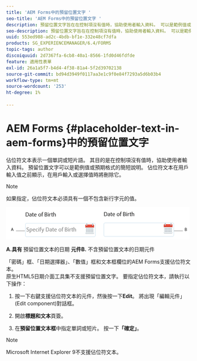 ```yaml
---
title: 'AEM Forms中的預留位置文字 '
seo-title: 'AEM Forms中的預留位置文字 '
description: 預留位置文字旨在在控制項沒有值時，協助使用者輸入資料。 可以是範例值或預期格式的簡短說明。
seo-description: 預留位置文字旨在在控制項沒有值時，協助使用者輸入資料。 可以是範例值或預期格式的簡短說明。
uuid: 553ed988-ad2c-4bdb-bf1e-332e48cf7dfa
products: SG_EXPERIENCEMANAGER/6.4/FORMS
topic-tags: author
discoiquuid: 2d7367fa-6cb8-40a1-8566-1fd0d46fdfde
feature: 適用性表單
exl-id: 26a1a5f7-b4d4-4f38-81a4-5f2d39702138
source-git-commit: bd94d3949f0117aa3e1c9f0e84f7293a5d6b03b4
workflow-type: tm+mt
source-wordcount: '253'
ht-degree: 1%

---
```


# AEM Forms {#placeholder-text-in-aem-forms}中的預留位置文字

佔位符文本表示一個單詞或短片語。 其目的是在控制項沒有值時，協助使用者輸入資料。 預留位置文字可以是範例值或預期格式的簡短說明。 佔位符文本在用戶輸入值之前顯示，在用戶輸入或選擇值時將刪除它。

>[!NOTE]
>
>如果指定，佔位符文本必須具有一個不包含新行字元的值。

![含有和不含預留位置文字的日期元件](assets/dat-picker-place-holder-text.png)

**A.具有** 預留位置文本的日期 **元件B.** 不含預留位置文本的日期元件

「密碼」框、「日期選擇器」、「數值」框和文本框欄位的AEM Forms支援佔位符文本。\
原生HTML5日期介面工具集不支援預留位置文字。 要指定佔位符文本，請執行以下操作：

1. 按一下右鍵支援佔位符文本的元件，然後按一下&#x200B;**Edit**。 將出現「編輯元件」(Edit component)對話框。

1. 開啟&#x200B;**標題和文本**&#x200B;頁簽。
1. 在&#x200B;**預留位置文本框**&#x200B;中指定單詞或短片。 按一下&#x200B;**「確定」**。

>[!NOTE]
>
>Microsoft Internet Explorer 9不支援佔位符文本。
